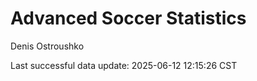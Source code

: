 # Advanced Soccer Statistics
Denis Ostroushko

<!-- gfm -->

Last successful data update: 2025-06-12 12:15:26 CST
